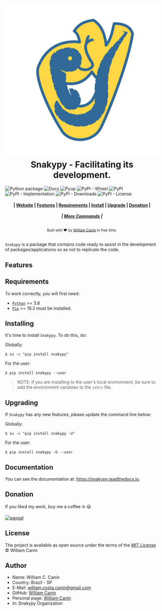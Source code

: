 <h1 align="center">
  <a href="https://github.com/snakypy/snakypy">
    <img alt="snakypy" src="https://raw.githubusercontent.com/snakypy/snakypy-static/master/logotypes/snakypy/png/snakypy.png" width="500">
  </a>
  <br> Snakypy - Facilitating its development. <br>
</h1>

![Python package](https://github.com/snakypy/snakypy/workflows/Python%20package/badge.svg)
![Docs](https://readthedocs.org/projects/snakypy/badge/?version=latest)
![Pyup](https://pyup.io/repos/github/snakypy/snakypy/shield.svg)
![PyPI - Wheel](https://img.shields.io/pypi/wheel/snakypy)
![PyPI](https://img.shields.io/pypi/v/snakypy)
![PyPI - Implementation](https://img.shields.io/pypi/implementation/snakypy)
![PyPI - Downloads](https://img.shields.io/pypi/dm/snakypy)
![PyPI - License](https://img.shields.io/pypi/l/snakypy)


<div align="center">
  <h4>
    | <a href="https://snakypy.github.io">Website</a> |
    <a href="#features">Features</a> |
    <a href="#requirements">Requirements</a> |
    <a href="#installing">Install</a> |
    <a href="#upgrading">Upgrade</a> |
    <a href="#donation">Donation</a> |
  </h4>
  <h5>
    | <a href="#more-commands">More Commands</a> |
  </h5>
</div>

<div align="center">
  <sub>Built with ❤︎ by
  <a href="https://williamcanin.github.io">William Canin</a> in free time.
</div>
<br>

`Snakypy` is a package that contains code ready to assist in the development of packages/applications so as not to replicate the code.
## Features

## Requirements

To work correctly, you will first need:

- [`Python`](https://python.org) >= 3.8
- [`Pip`](https://pip.pypa.io/en/stable/) >= 19.3 must be installed.

## Installing

It's time to install `Snakypy`. To do this, do:

Globally:

```
$ su -c "pip install snakypy"
```
For the user:

```
$ pip install snakypy --user
```

> NOTE: If you are installing to the user's local environment, be sure to add the environment variables to the `zshrc` file.

## Upgrading

If `Snakypy` has any new features, please update the command line below:

Globally:

```
$ su -c "pip install snakypy -U"
```
For the user:

```
$ pip install snakypy -U --user
```

## Documentation

You can see the documentation at: https://snakypy.readthedocs.io.

## Donation

If you liked my work, buy me a coffee :coffee: :smiley:

[![paypal](https://www.paypalobjects.com/en_US/i/btn/btn_donateCC_LG.gif)](https://www.paypal.com/cgi-bin/webscr?cmd=_s-xclick&hosted_button_id=YBK2HEEYG8V5W&source)

## License

The project is available as open source under the terms of the [MIT License](https://github.com/snakypy/snakypy/blob/master/LICENSE) © William Canin

## Author

* Name: William C. Canin
* Country: Brazil - SP
* E-Mail: william.costa.canin@gmail.com
* GitHub: [William Canin](http://github.com/williamcanin)
* Personal page: [William Canin](http://williamcanin.github.io)
* In: Snakypy Organization
